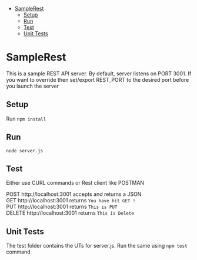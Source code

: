 <!-- START doctoc generated TOC please keep comment here to allow auto update -->
<!-- DON'T EDIT THIS SECTION, INSTEAD RE-RUN doctoc TO UPDATE -->


- [SampleRest](#samplerest)
  - [Setup](#setup)
  - [Run](#run)
  - [Test](#test)
  - [Unit Tests](#unit-tests)

<!-- END doctoc generated TOC please keep comment here to allow auto update -->

# SampleRest

This is a sample REST API server. By default, server listens on PORT 3001. If you want to override then set/export REST_PORT to the desired port before you launch the server


## Setup 
Run `npm install`

## Run
`node server.js`

## Test 
Either use CURL commands or Rest client like POSTMAN

POST http://localhost:3001 accepts and returns a JSON</br>
GET http://localhost:3001 returns `You have hit GET !`</br>
PUT http://localhost:3001 returns `This is PUT`</br>
DELETE http://localhost:3001 returns `This is Delete`

## Unit Tests
The test folder contains the UTs for server.js. Run the same using `npm test` command

